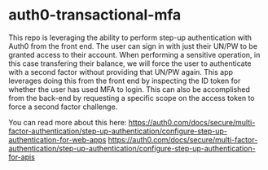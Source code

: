 # auth0-transactional-mfa

This repo is leveraging the ability to perform step-up authentication with Auth0 from the front end.  The user can sign in with just their UN/PW to be granted access to their account.  When performing a sensitive operation, in this case transfering their balance, we will force the user to authenticate with a second factor without providing that UN/PW again.  This app leverages doing this from the front end by inspecting the ID token for whether the user has used MFA to login.  This can also be accomplished from the back-end by requesting a specific scope on the access token to force a second factor challenge.

You can read more about this here:
https://auth0.com/docs/secure/multi-factor-authentication/step-up-authentication/configure-step-up-authentication-for-web-apps
https://auth0.com/docs/secure/multi-factor-authentication/step-up-authentication/configure-step-up-authentication-for-apis

